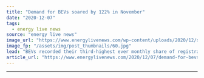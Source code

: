 ```yaml
---
title: "Demand for BEVs soared by 122% in November"
date: "2020-12-07"
tags: 
  - energy live news
source: "energy live news"
image_url: "https://www.energylivenews.com/wp-content/uploads/2020/12/shutterstock_1636208530.jpg"
image_fp: "/assets/img/post_thumbnails/60.jpg"
lead: "BEVs recorded their third-highest ever monthly share of registrations at 9.1%, according to a new report "
article_url: "https://www.energylivenews.com/2020/12/07/demand-for-bevs-soared-by-122-in-november/"
---
```


---
